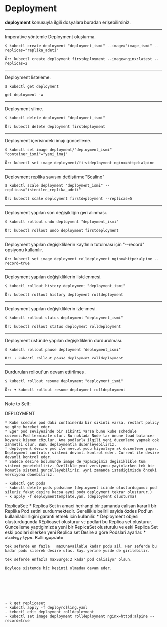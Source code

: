 # Deployment
**deployment** konusuyla ilgili dosyalara buradan erişebilirsiniz.
***
Imperative yöntemle Deployment oluşturma.

```
$ kubectl create deployment "deployment_ismi" --image="image_ismi" --replicas="replika_adeti"

Ör: kubectl create deployment firstdeployment --image=nginx:latest --replicas=2
```
***
Deployment listeleme.

```
$ kubectl get deployment

get deployment -w

```
***
Deployment silme.

```
$ kubectl delete deployment "deployment_ismi"

Ör: kubectl delete deployment firstdeployment
```
***
Deployment içerisindeki imajı güncelleme.

```
$ kubectl set image deployment/"deployment_ismi" "container_ismi"="yeni_imaj"  

Ör: kubectl set image deployment/firstdeployment nginx=httpd:alpine
```
***
Deployment replika sayısını değiştirme "Scaling"

```
$ kubectl scale deployment "deployment_ismi" --replicas="istenilen_replika_adeti"

Ör: kubectl scale deployment firstdeployment --replicas=5
```
***
Deployment yapılan son değişikliğin geri alınması.

```
$ kubectl rollout undo deployment "deployment_ismi"

Ör: kubectl rollout undo deployment firstdeployment
```
***
Deployment yapılan değişikliklerin kaydının tutulması için "--record" opsiyonu kullanılır. 

```
Ör: kubectl set image deployment rolldeployment nginx=httpd:alpine --record=true 
```
***
Deployment yapılan değişikliklerin listelenmesi.

```
$ kubectl rollout history deployment "deployment_ismi"

Ör: kubectl rollout history deployment rolldeployment
```
***
Deployment yapılan değişikliklerin izlenmesi.

```
$ kubectl rollout status deployment "deployment_ismi"

Ör: kubectl rollout status deployment rolldeployment 
```
***
Deployment üstünde yapılan değişikliklerin durdurulması.

```
$ kubectl rollout pause deployment "deployment_ismi"

Ör: ➜ kubectl rollout pause deployment rolldeployment
```
***
Durdurulan rollout'un devam ettirilmesi. 

```
$ kubectl rollout resume deployment "deployment_ismi"

Ör: ➜ kubectl rollout resume deployment rolldeployment
```
***

Note to Self:

DEPLOYMENT

    * Kube scedule pod daki containerda bir sikinti varsa, restart policy ye göre hareket eder. 
    * Eger pod seviyesinde bir sikinti varsa bunu kube schedule cozemez.Pod terminate olur. Bu noktada Node lar önune load balancer koyarak kismen cözulur. Ama podlarla ilgili yeni duzenleme yapmak cok zahmetli olur. Bunu deploymentla duzenleyebiliriz.
    * deployment desire pod ile mevcut podu kiyaslayarak duzenleme yapar. Deployment controlur sistemi devamli kontrol eder. Current ile desire devamli kontrol eder.
    * Sadece desire bolumunde image de yapacagimiz degisiklikle tum sistemi yonetebiliriz. Özellikle yeni versiyonu yayimlarken tek bir komutla sistemi guncelleyebiliriz. Ayni zamanda istedigimizde önceki versiyona dönebiliriz.

    - kubectl get pods 
    - kubectl delete pods podsname (deployment icinde olusturdugumuz pod sileriz fakat desire kacsa ayni podu deployment tekrar olusturur.)
    - k apply -f deploymenttemplate.yaml (deployment olusturma)

ReplicaSet:
    * Replica Set in amaci herhangi bir zamanda calisan kararli bir Replika Pod setini surdurmektedir. Genellikle belirli sayida özdes Pod'un kullanilabilirligini garanti etmek icin kullanilir.
    * Deployment objesi olusturdugunda REplicaset olusturur ve podlari bu Replica set olusturur. Guncelleme yaptigimizda yeni bir ReplicaSet olusturulu ve eski Replica Set eski podlari silerken yeni Replica set Desire a göre Podslari ayarlar.
    * strategy
        type: Rollingupdate

    tek seferde en fazla   maxUnavailable kadar podu sil. Her seferde bu kadar podu silerek desire ulas. Sayi yerine yuzde de girilebilir.

    tek seferde enfazla maxSurge:2 kadar pod calisiyor olsun.

    Boylece sistemde hic kesinti olmadan devam eder.







    - k get replicaset
    - kubectl apply -f deployrolling.yaml
    - kebectl edit deployment rolldeployment
    - kubectl set image deployment rolldeployment nginx=httpd:alpine --record=true
